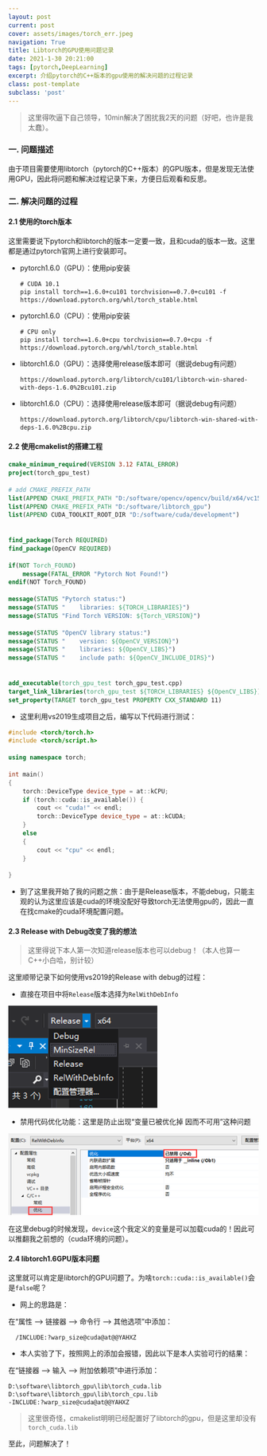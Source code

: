 ```yaml
---
layout: post
current: post
cover: assets/images/torch_err.jpeg
navigation: True
title: Libtorch的GPU使用问题记录
date: 2021-1-30 20:21:00
tags: [pytorch,DeepLearning]
excerpt: 介绍pytorch的C++版本的gpu使用的解决问题的过程记录
class: post-template
subclass: 'post'
---
```



> 这里得吹逼下自己领导，10min解决了困扰我2天的问题（好吧，也许是我太蠢）。

### 一. 问题描述

由于项目需要使用libtorch（pytorch的C++版本）的GPU版本，但是发现无法使用GPU，因此将问题和解决过程记录下来，方便日后观看和反思。

### 二. 解决问题的过程

#### 2.1 使用的torch版本

这里需要说下pytorch和libtorch的版本一定要一致，且和cuda的版本一致。这里都是通过pytorch官网上进行安装即可。

* pytorch1.6.0（GPU）：使用pip安装

  ```
  # CUDA 10.1
  pip install torch==1.6.0+cu101 torchvision==0.7.0+cu101 -f https://download.pytorch.org/whl/torch_stable.html
  ```

* pytorch1.6.0（CPU）：使用pip安装

  ```
  # CPU only
  pip install torch==1.6.0+cpu torchvision==0.7.0+cpu -f https://download.pytorch.org/whl/torch_stable.html
  ```
  
* libtorch1.6.0（GPU）：选择使用release版本即可（据说debug有问题）

  ```
  https://download.pytorch.org/libtorch/cu101/libtorch-win-shared-with-deps-1.6.0%2Bcu101.zip
  ```
  
* libtorch1.6.0（CPU）：选择使用release版本即可（据说debug有问题）
  ```
  https://download.pytorch.org/libtorch/cpu/libtorch-win-shared-with-deps-1.6.0%2Bcpu.zip
  ```

#### 2.2 使用cmakelist的搭建工程

```cmake
cmake_minimum_required(VERSION 3.12 FATAL_ERROR)
project(torch_gpu_test)

# add CMAKE_PREFIX_PATH
list(APPEND CMAKE_PREFIX_PATH "D:/software/opencv/opencv/build/x64/vc15/lib")
list(APPEND CMAKE_PREFIX_PATH "D:/software/libtorch_gpu")
list(APPEND CUDA_TOOLKIT_ROOT_DIR "D:/software/cuda/development")


find_package(Torch REQUIRED)
find_package(OpenCV REQUIRED)

if(NOT Torch_FOUND)
    message(FATAL_ERROR "Pytorch Not Found!")
endif(NOT Torch_FOUND)

message(STATUS "Pytorch status:")
message(STATUS "    libraries: ${TORCH_LIBRARIES}")
message(STATUS "Find Torch VERSION: ${Torch_VERSION}")

message(STATUS "OpenCV library status:")
message(STATUS "    version: ${OpenCV_VERSION}")
message(STATUS "    libraries: ${OpenCV_LIBS}")
message(STATUS "    include path: ${OpenCV_INCLUDE_DIRS}")


add_executable(torch_gpu_test torch_gpu_test.cpp)
target_link_libraries(torch_gpu_test ${TORCH_LIBRARIES} ${OpenCV_LIBS})
set_property(TARGET torch_gpu_test PROPERTY CXX_STANDARD 11)
```

* 这里利用vs2019生成项目之后，编写以下代码进行测试：

```C++
#include <torch/torch.h>
#include <torch/script.h>

using namespace torch;

int main()
{
    torch::DeviceType device_type = at::kCPU;
    if (torch::cuda::is_available()) {
        cout << "cuda!" << endl;
        torch::DeviceType device_type = at::kCUDA;
    }
    else
    {
        cout << "cpu" << endl;
    }
    
}
```

* 到了这里我开始了我的问题之旅：由于是Release版本，不能debug，只能主观的认为这里应该是cuda的环境没配好导致torch无法使用gpu的，因此一直在找cmake的cuda环境配置问题。

#### 2.3 Release with Debug改变了我的想法

>  这里得说下本人第一次知道release版本也可以debug！（本人也算一C++小白哈，别计较）

这里顺带记录下如何使用vs2019的Release with debug的过程：

* 直接在项目中将`Release`版本选择为`RelWithDebInfo`

![](https://raw.githubusercontent.com/yy2lyx/picgo/admin/img/libtorch_gpu_1.png)

* 禁用代码优化功能：这里是防止出现“变量已被优化掉 因而不可用”这种问题

![](https://raw.githubusercontent.com/yy2lyx/picgo/admin/img/libtorch_gpu_2.png)

在这里debug的时候发现，`device`这个我定义的变量是可以加载cuda的！因此可以推翻我之前想的（cuda环境的问题）。

#### 2.4 libtorch1.6GPU版本问题

这里就可以肯定是libtorch的GPU问题了。为啥`torch::cuda::is_available()`会是`false`呢？

* 网上的思路是：

在“属性 --> 链接器 --> 命令行 --> 其他选项”中添加：

```
  /INCLUDE:?warp_size@cuda@at@@YAHXZ
```

* 本人实验了下，按照网上的添加会报错，因此以下是本人实验可行的结果：

在“链接器 --> 输入 --> 附加依赖项”中进行添加：

```
D:\software\libtorch_gpu\lib\torch_cuda.lib
D:\software\libtorch_gpu\lib\torch_cpu.lib
-INCLUDE:?warp_size@cuda@at@@YAHXZ
```

> 这里很奇怪，cmakelist明明已经配置好了libtorch的gpu，但是这里却没有`torch_cuda.lib`

至此，问题解决了！



